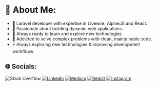 # 💫 About Me:
- 🔭 Laravel developer with expertise in Livewire, AlpineJS and React.
- 🌱 Passionate about building dynamic web applications.
- 👯 Always ready to learn and explore new technologies.
- 🤔 Addicted to solve complex problems with clean, maintainable code.
- ⚡ Always exploring new technologies & improving development workflows.

## 🌐 Socials:
![Stack Overflow](https://img.shields.io/badge/-Stackoverflow-FE7A16?logo=stack-overflow&logoColor=white)
[![LinkedIn](https://img.shields.io/badge/LinkedIn-%230077B5.svg?logo=linkedin&logoColor=white)](https://linkedin.com/in/rana-hasan-aftab-408359246) 
[![Medium](https://img.shields.io/badge/Medium-12100E?logo=medium&logoColor=white)](https://medium.com/@hasanaftab007) [![Reddit](https://img.shields.io/badge/Reddit-%23FF4500.svg?logo=Reddit&logoColor=white)](https://reddit.com/user/Hasan-Aftab-7) [![Instagram](https://img.shields.io/badge/Instagram-%23E4405F.svg?logo=Instagram&logoColor=white)](https://instagram.com/ibrownlad)
